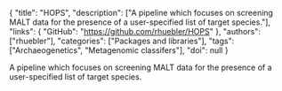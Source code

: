 {
  "title": "HOPS",
  "description": ["A pipeline which focuses on screening MALT data for the presence of a user-specified list of target species."],
  "links": {
    "GitHub": "https://github.com/rhuebler/HOPS"
  },
  "authors": ["rhuebler"],
  "categories": ["Packages and libraries"],
  "tags": ["Archaeogenetics", "Metagenomic classifers"],
  "doi": null
}

<!-- Generated by csv2md.R – do not edit by hand -->

A pipeline which focuses on screening MALT data for the presence of a user-specified list of target species.
